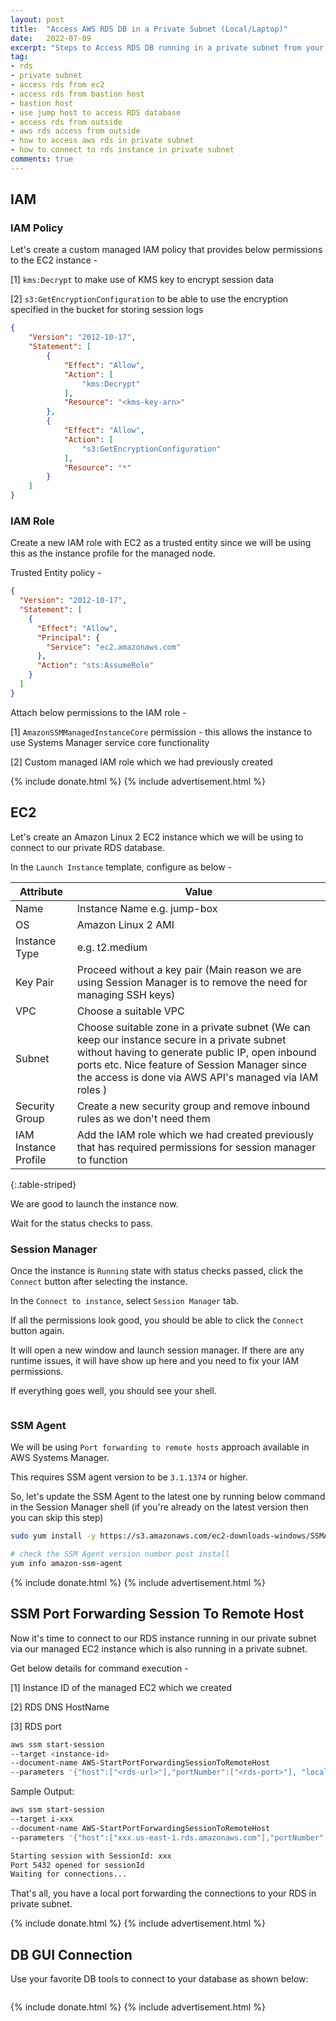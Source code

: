 ```yaml
---
layout: post
title:  "Access AWS RDS DB in a Private Subnet (Local/Laptop)"
date:   2022-07-09
excerpt: "Steps to Access RDS DB running in a private subnet from your local/laptop"
tag:
- rds
- private subnet
- access rds from ec2
- access rds from bastion host
- bastion host
- use jump host to access RDS database
- access rds from outside
- aws rds access from outside
- how to access aws rds in private subnet
- how to connect to rds instance in private subnet
comments: true
---
```


## IAM

### IAM Policy

Let's create a custom managed IAM policy that provides below permissions to the EC2 instance - 

[1] `kms:Decrypt` to make use of KMS key to encrypt session data

[2] `s3:GetEncryptionConfiguration` to be able to use the encryption specified in the bucket for storing session logs

```json
{
    "Version": "2012-10-17",
    "Statement": [
        {
            "Effect": "Allow",
            "Action": [
                "kms:Decrypt"
            ],
            "Resource": "<kms-key-arn>"
        },
        {
            "Effect": "Allow",
            "Action": [
                "s3:GetEncryptionConfiguration"
            ],
            "Resource": "*"
        }
    ]
}
```

### IAM Role

Create a new IAM role with EC2 as a trusted entity since we will be using this as the instance profile for the managed node.

Trusted Entity policy -

```json
{
  "Version": "2012-10-17",
  "Statement": [
    {
      "Effect": "Allow",
      "Principal": {
        "Service": "ec2.amazonaws.com"
      },
      "Action": "sts:AssumeRole"
    }
  ]
}
```

Attach below permissions to the IAM role -

[1] `AmazonSSMManagedInstanceCore` permission - this allows the instance to use Systems Manager service core functionality

[2] Custom managed IAM role which we had previously created

{% include donate.html %}
{% include advertisement.html %}

## EC2

Let's create an Amazon Linux 2 EC2 instance which we will be using to connect to our private RDS database.

In the `Launch Instance` template, configure as below -

|Attribute |Value |
|--|--|
|Name |Instance Name e.g. jump-box |
|OS |Amazon Linux 2 AMI | 
|Instance Type |e.g. t2.medium |
|Key Pair |Proceed without a key pair (Main reason we are using Session Manager is to remove the need for managing SSH keys) |
|VPC |Choose a suitable VPC |
|Subnet |Choose suitable zone in a private subnet (We can keep our instance secure in a private subnet without having to generate public IP, open inbound ports etc. Nice feature of Session Manager since the access is done via AWS API's managed via IAM roles ) |
|Security Group |Create a new security group and remove inbound rules as we don't need them |
|IAM Instance Profile |Add the IAM role which we had created previously that has required permissions for session manager to function |
{:.table-striped}

We are good to launch the instance now.

Wait for the status checks to pass.

### Session Manager

Once the instance is `Running` state with status checks passed, click the `Connect` button after selecting the instance.

In the `Connect to instance`, select `Session Manager` tab.

If all the permissions look good, you should be able to click the `Connect` button again.

It will open a new window and launch session manager. If there are any runtime issues, it will have show up here and you need to fix your IAM permissions.

If everything goes well, you should see your shell.

<figure>
    <a href="{{ site.url }}/assets/img/2022/07/session-manager-shell.png">
        <picture>
            <source type="image/webp" srcset="{{ site.url }}/assets/img/2022/07/session-manager-shell.webp">
            <source type="image/png" srcset="{{ site.url }}/assets/img/2022/07/session-manager-shell.png">
            <img src="{{ site.url }}/assets/img/2022/07/session-manager-shell.png" alt="">
        </picture>
    </a>
</figure>

### SSM Agent

We will be using `Port forwarding to remote hosts` approach available in AWS Systems Manager.

This requires SSM agent version to be `3.1.1374` or higher.

So, let's update the SSM Agent to the latest one by running below command in the Session Manager shell (if you're already on the latest version then you can skip this step)

```bash
sudo yum install -y https://s3.amazonaws.com/ec2-downloads-windows/SSMAgent/latest/linux_amd64/amazon-ssm-agent.rpm

# check the SSM Agent version number post install
yum info amazon-ssm-agent
```

{% include donate.html %}
{% include advertisement.html %}


## SSM Port Forwarding Session To Remote Host

Now it's time to connect to our RDS instance running in our private subnet via our managed EC2 instance which is also running in a private subnet.

Get below details for command execution -

[1] Instance ID of the managed EC2 which we created

[2] RDS DNS HostName

[3] RDS port

```bash
aws ssm start-session
--target <instance-id>
--document-name AWS-StartPortForwardingSessionToRemoteHost
--parameters '{"host":["<rds-url>"],"portNumber":["<rds-port>"], "localPortNumber":["<local-port>"]}'
```

Sample Output:

```bash
aws ssm start-session
--target i-xxx
--document-name AWS-StartPortForwardingSessionToRemoteHost
--parameters '{"host":["xxx.us-east-1.rds.amazonaws.com"],"portNumber":["5432"], "localPortNumber":["5432"]}'

Starting session with SessionId: xxx
Port 5432 opened for sessionId
Waiting for connections...
```

That's all, you have a local port forwarding the connections to your RDS in private subnet.

{% include donate.html %}
{% include advertisement.html %}

## DB GUI Connection

Use your favorite DB tools to connect to your database as shown below:

<figure>
    <a href="{{ site.url }}/assets/img/2022/07/dbeaver-postgresql-local-connection.png">
        <picture>
            <source type="image/webp" srcset="{{ site.url }}/assets/img/2022/07/dbeaver-postgresql-local-connection.webp">
            <source type="image/png" srcset="{{ site.url }}/assets/img/2022/07/dbeaver-postgresql-local-connection.png">
            <img src="{{ site.url }}/assets/img/2022/07/dbeaver-postgresql-local-connection.png" alt="">
        </picture>
    </a>
</figure>

{% include donate.html %}
{% include advertisement.html %}
